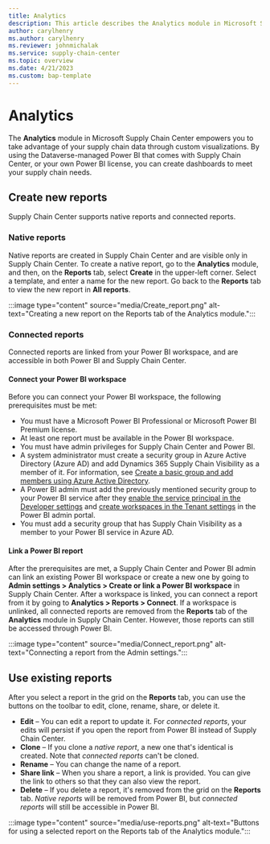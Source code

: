 ```yaml
---
title: Analytics
description: This article describes the Analytics module in Microsoft Supply Chain Center.
author: carylhenry
ms.author: carylhenry
ms.reviewer: johnmichalak
ms.service: supply-chain-center
ms.topic: overview
ms.date: 4/21/2023
ms.custom: bap-template
---
```


# Analytics

The **Analytics** module in Microsoft Supply Chain Center empowers you to take advantage of your supply chain data through custom visualizations. By using the Dataverse-managed Power BI that comes with Supply Chain Center, or your own Power BI license, you can create dashboards to meet your supply chain needs.

## Create new reports

Supply Chain Center supports native reports and connected reports.

### Native reports

Native reports are created in Supply Chain Center and are visible only in Supply Chain Center. To create a native report, go to the **Analytics** module, and then, on the **Reports** tab, select **Create** in the upper-left corner. Select a template, and enter a name for the new report. Go back to the **Reports** tab to view the new report in **All reports**.

:::image type="content" source="media/Create_report.png" alt-text="Creating a new report on the Reports tab of the Analytics module.":::

### Connected reports

Connected reports are linked from your Power BI workspace, and are accessible in both Power BI and Supply Chain Center.

#### Connect your Power BI workspace

Before you can connect your Power BI workspace, the following prerequisites must be met:

- You must have a Microsoft Power BI Professional or Microsoft Power BI Premium license.
- At least one report must be available in the Power BI workspace.
- You must have admin privileges for Supply Chain Center and Power BI.
- A system administrator must create a security group in Azure Active Directory (Azure AD) and add Dynamics 365 Supply Chain Visibility as a member of it. For information, see [Create a basic group and add members using Azure Active Directory](/azure/active-directory/fundamentals/how-to-manage-groups).
- A Power BI admin must add the previously mentioned security group to your Power BI service after they [enable the service principal in the Developer settings](/power-bi/enterprise/service-premium-service-principal#enable-service-principals.md) and [create workspaces in the Tenant settings](/power-bi/admin/service-admin-portal-workspace#create-the-new-workspaces.md) in the Power BI admin portal.
- You must add a security group that has Supply Chain Visibility as a member to your Power BI service in Azure AD.

#### Link a Power BI report

After the prerequisites are met, a Supply Chain Center and Power BI admin can link an existing Power BI workspace or create a new one by going to **Admin settings \> Analytics \> Create or link a Power BI workspace** in Supply Chain Center. After a workspace is linked, you can connect a report from it by going to **Analytics \> Reports \> Connect**. If a workspace is unlinked, all connected reports are removed from the **Reports** tab of the **Analytics** module in Supply Chain Center. However, those reports can still be accessed through Power BI.

:::image type="content" source="media/Connect_report.png" alt-text="Connecting a report from the Admin settings.":::

## Use existing reports

After you select a report in the grid on the **Reports** tab, you can use the buttons on the toolbar to edit, clone, rename, share, or delete it.

- **Edit** – You can edit a report to update it. For *connected reports*, your edits will persist if you open the report from Power BI instead of Supply Chain Center.
- **Clone** – If you clone a *native report*, a new one that's identical is created. Note that *connected reports* can't be cloned.
- **Rename** – You can change the name of a report.
- **Share link** – When you share a report, a link is provided. You can give the link to others so that they can also view the report.
- **Delete** – If you delete a report, it's removed from the grid on the **Reports** tab. *Native reports* will be removed from Power BI, but *connected reports* will still be accessible in Power BI.

:::image type="content" source="media/use-reports.png" alt-text="Buttons for using a selected report on the Reports tab of the Analytics module.":::
